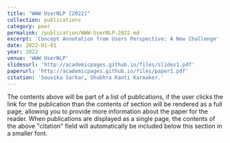 ```yaml
---
title: "WWW UserNLP [2022]"
collection: publications
category: peer
permalink: /publication/WWW-UserNLP-2022.md
excerpt: 'Concept Annotation from Users Perspective: A New Challenge'
date: 2022-01-01
year: 2022
venue: 'WWW UserNLP'
slidesurl: 'http://academicpages.github.io/files/slides1.pdf'
paperurl: 'http://academicpages.github.io/files/paper1.pdf'
citation: 'Souvika Sarkar„ Shubhra Kanti Karmaker.'
---
```


The contents above will be part of a list of publications, if the user clicks the link for the publication than the contents of section will be rendered as a full page, allowing you to provide more information about the paper for the reader. When publications are displayed as a single page, the contents of the above "citation" field will automatically be included below this section in a smaller font.